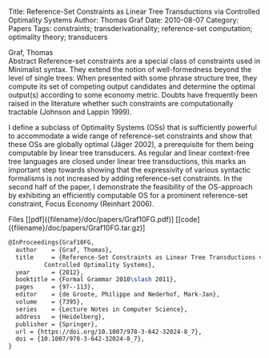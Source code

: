 Title: Reference-Set Constraints as Linear Tree Transductions via Controlled Optimality Systems
Author: Thomas Graf
Date: 2010-08-07
Category: Papers
Tags: constraints; transderivationality; reference-set computation; optimality theory; transducers

<div markdown class="authors">
Graf, Thomas
</div>

<div markdown class="abstract">
<span id="abstract-title">Abstract</span>
Reference-set constraints are a special class of constraints used in Minimalist syntax.
They extend the notion of well-formedness beyond the level of single trees:
When presented with some phrase structure tree, they compute its set of competing output candidates and determine the optimal output(s) according to some economy metric.
Doubts have frequently been raised in the literature whether such constraints are computationally tractable (Johnson and Lappin 1999).

I define a subclass of Optimality Systems (OSs) that is sufficiently powerful to accommodate a wide range of reference-set constraints and show that these OSs are globally optimal (Jäger 2002), a prerequisite for them being computable by linear tree transducers.
As regular and linear context-free tree languages are closed under linear tree transductions, this marks an important step towards showing that the expressivity of various syntactic formalisms is not increased by adding reference-set constraints.
In the second half of the paper, I demonstrate the feasibility of the OS-approach by exhibiting an efficiently computable OS for a prominent reference-set constraint, Focus Economy (Reinhart 2006).
</div>

<div markdown class="files">
<span id="files-title">Files</span>
[[pdf]({filename}/doc/papers/Graf10FG.pdf)]
[[code]({filename}/doc/papers/Graf10FG.tar.gz)]
</div>

~~~latex
@InProceedings{Graf10FG,
  author	= {Graf, Thomas},
  title		= {Reference-Set Constraints as Linear Tree Transductions via
		  Controlled Optimality Systems},
  year		= {2012},
  booktitle	= {Formal Grammar 2010\slash 2011},
  pages		= {97--113},
  editor	= {de Groote, Philippe and Nederhof, Mark-Jan},
  volume	= {7395},
  series	= {Lecture Notes in Computer Science},
  address	= {Heidelberg},
  publisher	= {Springer},
  url = {https://doi.org/10.1007/978-3-642-32024-8_7},
  doi = {10.1007/978-3-642-32024-8_7},
}
~~~
